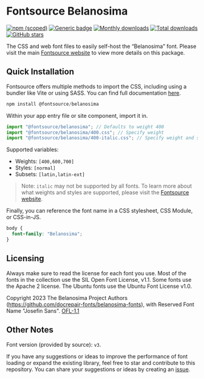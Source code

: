 # Fontsource Belanosima

[![npm (scoped)](https://img.shields.io/npm/v/@fontsource/belanosima?color=brightgreen)](https://www.npmjs.com/package/@fontsource/belanosima) [![Generic badge](https://img.shields.io/badge/fontsource-passing-brightgreen)](https://github.com/fontsource/fontsource) [![Monthly downloads](https://badgen.net/npm/dm/@fontsource/belanosima)](https://github.com/fontsource/fontsource) [![Total downloads](https://badgen.net/npm/dt/@fontsource/belanosima)](https://github.com/fontsource/fontsource) [![GitHub stars](https://img.shields.io/github/stars/fontsource/fontsource.svg?style=social&label=Star)](https://github.com/fontsource/fontsource/stargazers)

The CSS and web font files to easily self-host the “Belanosima” font. Please visit the main [Fontsource website](https://fontsource.org/fonts/belanosima) to view more details on this package.

## Quick Installation

Fontsource offers multiple methods to import the CSS, including using a bundler like Vite or using SASS. You can find full documentation [here](https://fontsource.org/docs/getting-started/introduction).

```javascript
npm install @fontsource/belanosima
```

Within your app entry file or site component, import it in.

```javascript
import "@fontsource/belanosima"; // Defaults to weight 400
import "@fontsource/belanosima/400.css"; // Specify weight
import "@fontsource/belanosima/400-italic.css"; // Specify weight and style
```

Supported variables:
- Weights: `[400,600,700]`
- Styles: `[normal]`
- Subsets: `[latin,latin-ext]`

> Note: `italic` may not be supported by all fonts. To learn more about what weights and styles are supported, please visit the [Fontsource website](https://fontsource.org/fonts/belanosima).

Finally, you can reference the font name in a CSS stylesheet, CSS Module, or CSS-in-JS.

```css
body {
  font-family: "Belanosima";
}
```

## Licensing
Always make sure to read the license for each font you use. Most of the fonts in the collection use the SIL Open Font License, v1.1. Some fonts use the Apache 2 license. The Ubuntu fonts use the Ubuntu Font License v1.0.

Copyright 2023 The Belanosima Project Authors (https://github.com/docrepair-fonts/belanosima-fonts), with Reserved Font Name "Josefin Sans".
[OFL-1.1](https://openfontlicense.org)

## Other Notes
Font version (provided by source): `v3`.

If you have any suggestions or ideas to improve the performance of font loading or expand the existing library, feel free to star and contribute to this repository. You can share your suggestions or ideas by creating an [issue](https://github.com/fontsource/fontsource/issues).